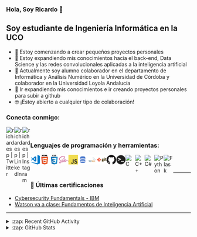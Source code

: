 <!--
**richardesp/richardesp** is a ✨ _special_ ✨ repository because its `README.md` (this file) appears on your GitHub profile.

Here are some ideas to get you started:

- 🔭 I’m currently working on ...
- 🌱 I’m currently learning ...
- 👯 I’m looking to collaborate on ...
- 🤔 I’m looking for help with ...
- 💬 Ask me about ...
- 📫 How to reach me: ...
- 😄 Pronouns: ...
- ⚡ Fun fact: ...
-->
### Hola, Soy Ricardo 👋

## Soy estudiante de Ingeniería Informática en la UCO

- 🔭 Estoy comenzando a crear pequeños proyectos personales
- 🤖 Estoy expandiendo mis conocimientos hacia el back-end, Data Science y las redes convolucionales aplicadas a la inteligencia artificial
- 👯 Actualmente soy alumno colaborador en el departamento de Informática y Análisis Numérico en la Universidad de Córdoba y colaborador 
     en la Universidad Loyola Andalucía
- 🥅 Ir expandiendo mis conocimientos e ir creando proyectos personales para subir a github
- 🤓 ¡Estoy abierto a cualquier tipo de colaboración!

### Conecta conmigo:

[<img align="left" alt="richardesp | Twitter" width="22px" src="https://cdn.jsdelivr.net/npm/simple-icons@v3/icons/twitter.svg" />][twitter]
[<img align="left" alt="richardesp | LinkedIn" width="22px" src="https://cdn.jsdelivr.net/npm/simple-icons@v3/icons/linkedin.svg" />][linkedin]
[<img align="left" alt="richardesp | Instagram" width="22px" src="https://cdn.jsdelivr.net/npm/simple-icons@v3/icons/instagram.svg" />][instagram]

<br />

### Lenguajes de programación y herramientas:

<img align="left" alt="Visual Studio Code" width="26px" src="https://raw.githubusercontent.com/github/explore/80688e429a7d4ef2fca1e82350fe8e3517d3494d/topics/visual-studio-code/visual-studio-code.png" />
<img align="left" alt="HTML5" width="26px" src="https://raw.githubusercontent.com/github/explore/80688e429a7d4ef2fca1e82350fe8e3517d3494d/topics/html/html.png" />
<img align="left" alt="CSS3" width="26px" src="https://raw.githubusercontent.com/github/explore/80688e429a7d4ef2fca1e82350fe8e3517d3494d/topics/css/css.png" />
<img align="left" alt="Sass" width="26px" src="https://raw.githubusercontent.com/github/explore/80688e429a7d4ef2fca1e82350fe8e3517d3494d/topics/sass/sass.png" />
<img align="left" alt="JavaScript" width="26px" src="https://raw.githubusercontent.com/github/explore/80688e429a7d4ef2fca1e82350fe8e3517d3494d/topics/javascript/javascript.png" />
<img align="left" alt="SQL" width="26px" src="https://raw.githubusercontent.com/github/explore/80688e429a7d4ef2fca1e82350fe8e3517d3494d/topics/sql/sql.png" />
<img align="left" alt="MySQL" width="26px" src="https://raw.githubusercontent.com/github/explore/80688e429a7d4ef2fca1e82350fe8e3517d3494d/topics/mysql/mysql.png" />
<img align="left" alt="Git" width="26px" src="https://raw.githubusercontent.com/github/explore/80688e429a7d4ef2fca1e82350fe8e3517d3494d/topics/git/git.png" />
<img align="left" alt="GitHub" width="26px" src="https://raw.githubusercontent.com/github/explore/78df643247d429f6cc873026c0622819ad797942/topics/github/github.png" />
<img align="left" alt="Terminal" width="26px" src="https://raw.githubusercontent.com/github/explore/80688e429a7d4ef2fca1e82350fe8e3517d3494d/topics/terminal/terminal.png" />
<img align="left" alt="C" width="26px" src="https://toppng.com/uploads/preview/c-programming-icon-c-programming-language-logo-11562945679duaxtn3yq0.png" />
<img align="left" alt="C++" width="26px" src="https://user-images.githubusercontent.com/42747200/46140125-da084900-c26d-11e8-8ea7-c45ae6306309.png" />
<img align="left" alt="C#" width="26px" src="https://img2.freepng.es/20180831/iua/kisspng-c-programming-language-logo-microsoft-visual-stud-atlas-portfolio-5b89919299aab1.1956912415357423546294.jpg" />
<img align="left" alt="Python" width="26px" src="https://upload.wikimedia.org/wikipedia/commons/thumb/0/0a/Python.svg/768px-Python.svg.png" />
<img align="left" alt="Flask" width="26px" src="https://cdn.iconscout.com/icon/free/png-256/flask-51-285137.png" />

<br />
<br />

---

### 📕 Últimas certificaciones

- [Cybersecurity Fundamentals - IBM](https://www.credly.com/badges/6b18ad11-f0dd-40e5-8373-e72f491cad7e?source=linked_in_profile)
- [Watson va a clase: Fundamentos de Inteligencia Artificial](https://www.credly.com/badges/2c88bb78-9b2f-412c-8c89-c781eccc2170?source=linked_in_profile)

---

<details>
  <summary>:zap: Recent GitHub Activity</summary>
  
<!--START_SECTION:activity-->
[![Readme Card](https://github-readme-stats.vercel.app/api/pin/?username=richardesp&repo=todit)](https://github.com/anuraghazra/github-readme-stats)
<!--END_SECTION:activity-->

</details>

<details>
  <br>
  <summary>:zap: GitHub Stats</summary>

  ![richardesp's GitHub stats](https://github-readme-stats.vercel.app/api?username=richardesp&count_private=true&show_icons=true&theme=highcontrast)
     
  [![Top Langs](https://github-readme-stats.vercel.app/api/top-langs/?username=richardesp)](https://github.com/richardesp/richardesp)
     
  [![Top Langs](https://github-readme-stats.vercel.app/api/top-langs/?username=richardesp&layout=compact&langs_count=10)](https://github.com/anuraghazra/github-readme-stats)


</details>

[twitter]: https://twitter.com/richardesp16
[instagram]: https://instagram.com/richardesp_16
[linkedin]: https://www.linkedin.com/in/ricardo-espantale%C3%B3n-p%C3%A9rez-328b0a1b4/?originalSubdomain=es
